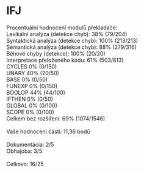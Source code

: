 # IFJ

Procentuální hodnocení modulů překladače:<br>
Lexikální analýza (detekce chyb): 38% (79/204)<br>
Syntaktická analýza (detekce chyb): 100% (213/213)<br>
Sémantická analýza (detekce chyb): 88% (279/316)<br>
Běhové chyby (detekce): 100% (20/20)<br>
Interpretace přeloženého kódu: 61% (503/813)<br>
CYCLES 0% (0/150)<br>
UNARY 40% (20/50)<br>
BASE 0% (0/50)<br>
FUNEXP 0% (0/150)<br>
BOOLOP 44% (44/100)<br>
IFTHEN 0% (0/50)<br>
GLOBAL 0% (0/100)<br>
SCOPE 0% (0/100)<br>
Celkem bez rozšíření: 69% (1074/1546)<br>
<br>
Vaše hodnocení části: 11,36 bodů<br>
<br>
Dokumentácia: 2/5<br>
Obhajoba: 3/5<br>
<br>
Celkovo: 16/25<br>
